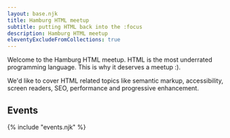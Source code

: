 ```yaml
---
layout: base.njk
title: Hamburg HTML meetup
subtitle: putting HTML back into the :focus
description: Hamburg HTML meetup
eleventyExcludeFromCollections: true
---
```


Welcome to the Hamburg HTML meetup. HTML is the most underrated programming language. This is why it deserves a meetup :).

We'd like to cover HTML related topics like semantic markup, accessibility, screen readers, SEO, performance and progressive enhancement.

## Events

{% include "events.njk" %}
